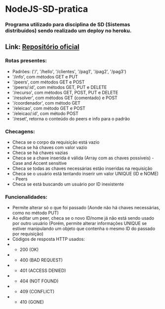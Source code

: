 # NodeJS-SD-pratica
 
### Programa utilizado para disciplina de SD (Sistemas distribuídos) sendo realizado um deploy no heroku.

## Link:  [Repositório oficial](https://github.com/profmathias/cet-100)

### Rotas presentes:
- Padrões: ('/', '/hello', '/clientes', '/pag1', '/pag2', '/pag3')
- '/info', com métodos GET e PUT
- '/peers', com métodos GET e POST
- '/peers/:id', com métodos GET, PUT e DELETE
- '/recurso', com métodos GET, POST, PUT e DELETE
- '/resolver', com métodos GET {comentado} e POST
- '/coordenador', com método GET
- '/eleicao', com método GET e POST
- '/eleicao/:id', com método POST
- '/reset', retorna o conteúdo do peers e info para o padrão

### Checagens:
- Checa se o corpo da requisição está vazio
- Checa se há chaves com valor vazio
- Checa se há chaves vazias
- Checa se a chave inserida é válida (Array com as chaves possíveis) - Case and Accent sensitive
- Checa se todas as chaves necessárias estão inseridas na requisição
- Checa se o usuário está tentando inserir um valor UNIQUE (ID e NOME) - Peers
- Checa se está buscando um usuário por ID inexistente

### Funcionalidades:
- Permite alterar só o que foi passado (Aonde não há chaves necessárias, como no método PUT)
- Ao editar um peer, checa se o novo ID/nome já não está sendo usado por outro usuário (Porém, permite alterar informações UNIQUE se estiver manipulando um objeto que contenha o mesmo ID do passado por requisição)
- Códigos de resposta HTTP usados:
- - 200 (OK)
- - 400 (BAD REQUEST)
- - 401 (ACCESS DENIED)
- - 404 (NOT FOUND)
- - 409 (CONFLICT)
- - 410 (GONE)
